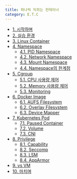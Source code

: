 ```yaml
---
title: 하나씩 익히는 컨테이너
category: E.T.C
---
```


* [1. 시작하며]()
* [2. 실습 환경]()
* [3. Linux Container]()
* [4. Namespace]()
  * [4.1. PID Namespace]()
  * [4.2. Network Namespace]()
  * [4.3. Mount Namespace]()
  * [4.4. Namespace의 한계점]()
* [5. Cgroup]()
  * [5.1. CPU 사용량 제어]()
  * [5.2. Memory 사용량 제어]()
  * [5.3. Monitoring]()
* [6. Docker Image]()
  * [6.1. AUFS Filesystem]()
  * [6.2. Overlay Filesystem]()
  * [6.3. Device Mapper]()
* [7. Kubernetes Pod]()
  * [7.1. Paused Container]()
  * [7.2. Volume]()
  * [7.3. CNI]()
* [8. Privilege]()
  * [8.1. Capability]()
  * [8.2. Seccomp]()
  * [8.3. LSM]()
  * [8.4. AppArmor]()
* [9. vs VM]()
* [10. 마치며]()
